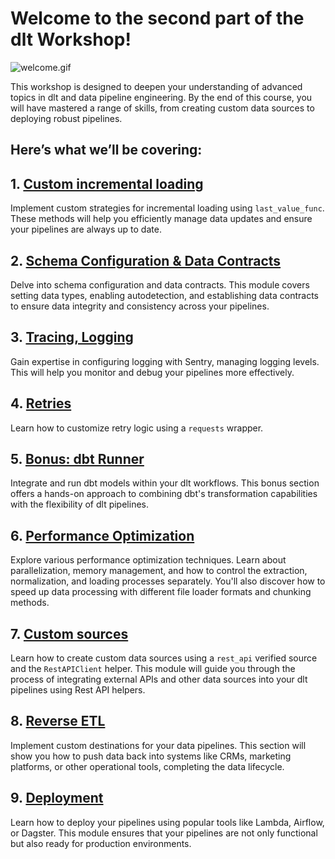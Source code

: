 # Welcome to the second part of the dlt Workshop!

![welcome.gif](comedian-welcome.gif)

This workshop is designed to deepen your understanding of advanced topics in dlt and data pipeline engineering. By the end of this course, you will have mastered a range of skills, from creating custom data sources to deploying robust pipelines.

## **Here’s what we’ll be covering:**

## 1. **[Custom incremental loading](https://colab.research.google.com/drive/15c2PSsqB6Wlsx4soKV8a-QEGIuJKdmAc)** 
Implement custom strategies for incremental loading using `last_value_func`. These methods will help you efficiently manage data updates and ensure your pipelines are always up to date.

## 2. **[Schema Configuration & Data Contracts](https://colab.research.google.com/drive/1BOUvAzP7_H0NvXhZOtNsJO-Nn3c30dXL?usp=sharing)** 
Delve into schema configuration and data contracts. This module covers setting data types, enabling autodetection, and establishing data contracts to ensure data integrity and consistency across your pipelines.
    
## 3. **[Tracing, Logging](https://colab.research.google.com/drive/1BOUvAzP7_H0NvXhZOtNsJO-Nn3c30dXL)**
Gain expertise in configuring logging with Sentry, managing logging levels. This will help you monitor and debug your pipelines more effectively.

## 4. **[Retries](https://colab.research.google.com/drive/1wqeIv0nD6S9r8ImJEbZ_PYBgeE3C3kMO)** 
    
Learn how to customize retry logic using a `requests` wrapper. 

## 5. **[Bonus: dbt Runner](./dbt_runner_demo/)**
    
Integrate and run dbt models within your dlt workflows. This bonus section offers a hands-on approach to combining dbt's transformation capabilities with the flexibility of dlt pipelines.
    
## 6. **[Performance Optimization](https://colab.research.google.com/drive/1aC2V27rNko2dLkb2IP4UmiyhtD3MoqFX)**
    
Explore various performance optimization techniques. Learn about parallelization, memory management, and how to control the extraction, normalization, and loading processes separately. You'll also discover how to speed up data processing with different file loader formats and chunking methods.
    
## 7. **[Custom sources](https://colab.research.google.com/drive/1CRaS_4HEST9pvIiFZ2JW5HJZqLP_LeI-#scrollTo=-TqpaPEKkqKq)**
    
Learn how to create custom data sources using a `rest_api` verified source and the `RestAPIClient` helper. This module will guide you through the process of integrating external APIs and other data sources into your dlt pipelines using Rest API helpers.
    
## 8. **[Reverse ETL](https://colab.research.google.com/drive/1Cfm65sISqOluNXvY_qvXJn9eST2opTyE#scrollTo=e1ftZXpthVjX)**
    
Implement custom destinations for your data pipelines. This section will show you how to push data back into systems like CRMs, marketing platforms, or other operational tools, completing the data lifecycle.
    
## 9. **[Deployment](./deployment/)** 
    
Learn how to deploy your pipelines using popular tools like Lambda, Airflow, or Dagster. This module ensures that your pipelines are not only functional but also ready for production environments.
